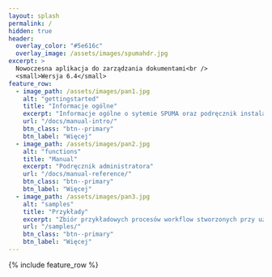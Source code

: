 ```yaml
---
layout: splash
permalink: /
hidden: true
header:
  overlay_color: "#5e616c"
  overlay_image: /assets/images/spumahdr.jpg
excerpt: >
  Nowoczesna aplikacja do zarządzania dokumentami<br />
  <small>Wersja 6.4</small>
feature_row:
  - image_path: /assets/images/pan1.jpg
    alt: "gettingstarted"
    title: "Informacje ogólne"
    excerpt: "Informacje ogólne o sytemie SPUMA oraz podręcznik instalacji systemu"
    url: "/docs/manual-intro/"
    btn_class: "btn--primary"
    btn_label: "Więcej"
  - image_path: /assets/images/pan2.jpg
    alt: "functions"
    title: "Manual"
    excerpt: "Podręcznik administratora"
    url: "/docs/manual-reference/"
    btn_class: "btn--primary"
    btn_label: "Więcej"
  - image_path: /assets/images/pan3.jpg
    alt: "samples"
    title: "Przykłady"
    excerpt: "Zbiór przykładowych procesów workflow stworzonych przy użyciu systemu SPUMA"
    url: "/samples/"
    btn_class: "btn--primary"
    btn_label: "Więcej"
---
```

{% include feature_row %}
